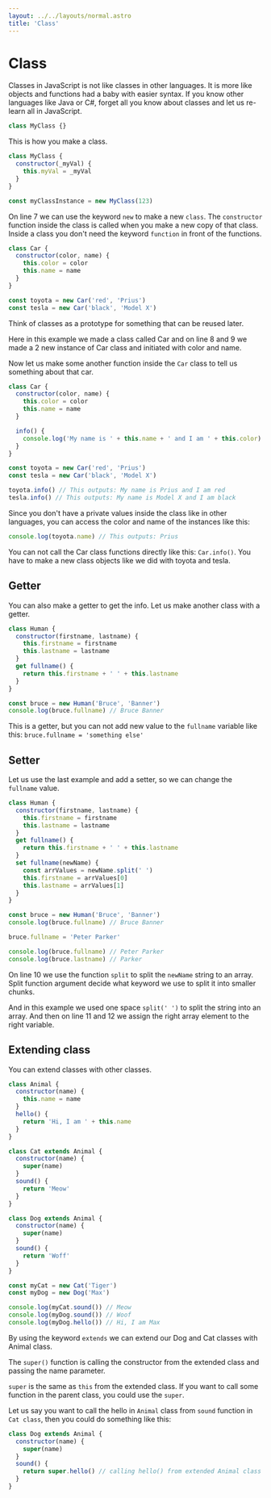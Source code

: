 ```yaml
---
layout: ../../layouts/normal.astro
title: 'Class'
---
```


# Class

Classes in JavaScript is not like classes in other languages.
It is more like objects and functions had a baby with easier syntax.
If you know other languages like Java or C#, forget all you know about classes and let us re-learn all in JavaScript.

```javascript
class MyClass {}
```

This is how you make a class.

```javascript
class MyClass {
  constructor(_myVal) {
    this.myVal = _myVal
  }
}

const myClassInstance = new MyClass(123)
```

On line 7 we can use the keyword `new` to make a new `class`.
The `constructor` function inside the class is called when you make a new copy of that class.
Inside a class you don't need the keyword `function` in front of the functions.

```javascript
class Car {
  constructor(color, name) {
    this.color = color
    this.name = name
  }
}

const toyota = new Car('red', 'Prius')
const tesla = new Car('black', 'Model X')
```

Think of classes as a prototype for something that can be reused later.

Here in this example we made a class called Car and on line 8 and 9 we made a 2 new instance of Car class and initiated with color and name.

Now let us make some another function inside the `Car` class to tell us something about that car.

```javascript
class Car {
  constructor(color, name) {
    this.color = color
    this.name = name
  }

  info() {
    console.log('My name is ' + this.name + ' and I am ' + this.color)
  }
}

const toyota = new Car('red', 'Prius')
const tesla = new Car('black', 'Model X')

toyota.info() // This outputs: My name is Prius and I am red
tesla.info() // This outputs: My name is Model X and I am black
```

Since you don't have a private values inside the class like in other languages, you can access the color and name of the instances like this:

```javascript
console.log(toyota.name) // This outputs: Prius
```

You can not call the Car class functions directly like this: `Car.info()`.
You have to make a new class objects like we did with toyota and tesla.

## Getter

You can also make a getter to get the info. Let us make another class with a getter.

```javascript
class Human {
  constructor(firstname, lastname) {
    this.firstname = firstname
    this.lastname = lastname
  }
  get fullname() {
    return this.firstname + ' ' + this.lastname
  }
}

const bruce = new Human('Bruce', 'Banner')
console.log(bruce.fullname) // Bruce Banner
```

This is a getter, but you can not add new value to the `fullname` variable like this: `bruce.fullname = 'something else'`

## Setter

Let us use the last example and add a setter, so we can change the `fullname` value.

```javascript
class Human {
  constructor(firstname, lastname) {
    this.firstname = firstname
    this.lastname = lastname
  }
  get fullname() {
    return this.firstname + ' ' + this.lastname
  }
  set fullname(newName) {
    const arrValues = newName.split(' ')
    this.firstname = arrValues[0]
    this.lastname = arrValues[1]
  }
}

const bruce = new Human('Bruce', 'Banner')
console.log(bruce.fullname) // Bruce Banner

bruce.fullname = 'Peter Parker'

console.log(bruce.fullname) // Peter Parker
console.log(bruce.lastname) // Parker
```

On line 10 we use the function `split` to split the `newName` string to an array.
Split function argument decide what keyword we use to split it into smaller chunks.

And in this example we used one space `split(' ')` to split the string into an array.
And then on line 11 and 12 we assign the right array element to the right variable.

## Extending class

You can extend classes with other classes.

```javascript
class Animal {
  constructor(name) {
    this.name = name
  }
  hello() {
    return 'Hi, I am ' + this.name
  }
}

class Cat extends Animal {
  constructor(name) {
    super(name)
  }
  sound() {
    return 'Meow'
  }
}

class Dog extends Animal {
  constructor(name) {
    super(name)
  }
  sound() {
    return 'Woff'
  }
}

const myCat = new Cat('Tiger')
const myDog = new Dog('Max')

console.log(myCat.sound()) // Meow
console.log(myDog.sound()) // Woof
console.log(myDog.hello()) // Hi, I am Max
```

By using the keyword `extends` we can extend our Dog and Cat classes with Animal class.

The `super()` function is calling the constructor from the extended class and passing the name parameter.

`super` is the same as `this` from the extended class.
If you want to call some function in the parent class, you could use the `super`.

Let us say you want to call the hello in `Animal` class from `sound` function in `Cat class`, then you could do something like this:

```javascript
class Dog extends Animal {
  constructor(name) {
    super(name)
  }
  sound() {
    return super.hello() // calling hello() from extended Animal class
  }
}
```
